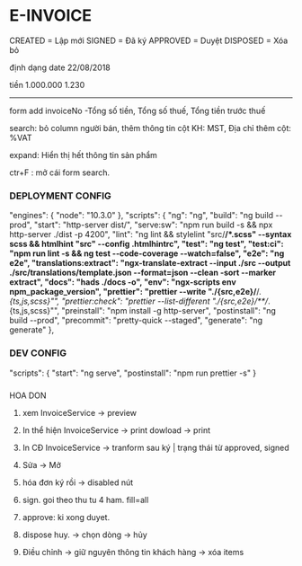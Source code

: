 # E-INVOICE
CREATED = Lập mới
SIGNED = Đã ký
APPROVED = Duyệt
DISPOSED = Xóa bỏ

định dạng date
22/08/2018

tiền
1.000.000
1.230

----
form add invoiceNo
-Tổng số tiền, Tổng số thuế, Tổng tiền trước thuế

search: 
bỏ column người bán,
thêm thông tin cột KH: MST, Địa chỉ
thêm cột: %VAT

expand: Hiển thị hết thông tin sản phẩm

ctr+F : mở cái form search.


### DEPLOYMENT CONFIG
"engines": {
    "node": "10.3.0"
},
"scripts": {
	"ng": "ng",
	"build": "ng build --prod",
	"start": "http-server dist/",
	"serve:sw": "npm run build -s && npx http-server ./dist -p 4200",
	"lint": "ng lint && stylelint \"src/**/*.scss\" --syntax scss && htmlhint \"src\" --config .htmlhintrc",
	"test": "ng test",
	"test:ci": "npm run lint -s && ng test --code-coverage --watch=false",
	"e2e": "ng e2e",
	"translations:extract": "ngx-translate-extract --input ./src --output ./src/translations/template.json --format=json --clean -sort --marker extract",
	"docs": "hads ./docs -o",
	"env": "ngx-scripts env npm_package_version",
	"prettier": "prettier --write \"./{src,e2e}/**/*.{ts,js,scss}\"",
	"prettier:check": "prettier --list-different \"./{src,e2e}/**/*.{ts,js,scss}\"",
	"preinstall": "npm install -g http-server",
	"postinstall": "ng build --prod",
	"precommit": "pretty-quick --staged",
	"generate": "ng generate"
},

### DEV CONFIG
"scripts": {
	"start": "ng serve",
	"postinstall": "npm run prettier -s"
}

#####
HOA DON
1. xem
	InvoiceService -> preview
	
2. In thể hiện
	InvoiceService -> print
	dowload -> print

3. In CĐ
	InvoiceService -> tranform
		sau ký | trạng thái từ approved, signed
		
4. Sửa -> Mở

5. hóa đơn ký rồi -> disabled nút

6. sign. goi theo thu tu 4 ham. fill=all

7. approve: ki xong duyet. 

8. dispose huy. 
	-> chọn dòng -> hủy
	
9. Điều chỉnh 
	-> giữ nguyên thông tin khách hàng
	-> xóa items
	
	
































